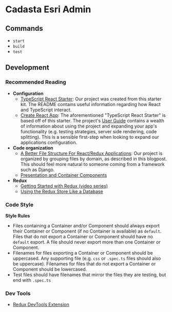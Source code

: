 # Cadasta Esri Admin

## Commands

- `start`
- `build`
- `test`

## Development

### Recommended Reading

- **Configuration**
  - [TypeScript React Starter](https://github.com/Microsoft/TypeScript-React-Starter): Our project was created from this starter kit. The README contains useful information regarding how React and TypeScript interact.
  - [Create React App](https://github.com/facebook/create-react-app): The aforementioned "TypeScript React Starter" is based off of this starter. The project's [User Guide](https://github.com/facebook/create-react-app/blob/master/packages/react-scripts/template/README.md) contains a wealth of information about using the project and expanding your app's functionality (e.g. testing strategies, server side rendering, code splitting). This is a sensible first-step when looking to expand our applications configuration.
- **Code organization**
  - [A Better File Structure For React/Redux Applications](https://marmelab.com/blog/2015/12/17/react-directory-structure.html): Our project is organized by grouping files by domain, as described in this blogpost. This should feel more natural to someone coming from a framework such as Django.
  - [Presentation and Container Components](https://medium.com/@dan_abramov/smart-and-dumb-components-7ca2f9a7c7d0)
- **Redux**
  - [Getting Started with Redux (video series)](https://egghead.io/courses/getting-started-with-redux)
  - [Using the Redux Store Like a Database](https://hackernoon.com/shape-your-redux-store-like-your-database-98faa4754fd5)

### Code Style

**Style Rules**

- Files containing a Container and/or Component should always export their Container or Component (if no Container is available) as `default`. Files that do not export a Container or Component should have no `default` export. A file should never export more than one Container or Component.
- Filenames for files exporting a Container or Component should be uppercased. Any supporting file (e.g. `css` or `.spec.ts` files should also be uppercase). Filenames for files that do not export a Container or Component should be lowercased.
- Test files should have filenames that mirror the files they are testing, but end with `.spec.ts`

### Dev Tools

* [Redux DevTools Extension](http://extension.remotedev.io/)

